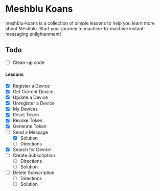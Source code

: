 # Meshblu Koans
meshblu-koans is a collection of simple lessons to help you learn more about Meshblu. Start your journey to machine-to-machine instant-messaging enlightenment!

## Todo
- [ ] Clean-up code
#### Lessons
- [X] Register a Device
- [X] Get Current Device
- [X] Update a Device
- [X] Unregister a Device
- [X] My Devices
- [X] Reset Token
- [X] Revoke Token
- [X] Generate Token
- [ ] Send a Message
  - [x] Solution
  - [ ] Directions
- [X] Search for Device
- [ ] Create Subscription
  - [ ] Directions
  - [ ] Solution
- [ ] Delete Subscription
  - [ ] Directions
  - [ ] Solution
